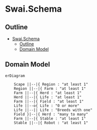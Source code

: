 # Swai.Schema

## Outline

- [Swai.Schema](#swaischema)
  - [Outline](#outline)
  - [Domain Model](#domain-model)

## Domain Model

```mermaid
erDiagram 

    Scape ||--|{ Region : "at least 1"
    Region ||--|{ Farm : "at least 1"
    Farm ||--|{ Herd : "at least 1"
    Herd ||--|{ Life : "at least 1"
    Farm ||--|{ Field : "at least 1"
    Life ||--o{ Life : "0 or more"
    Life ||--|| Life : "Breeds with one"
    Field }|--|{ Herd : "many to many"
    Farm ||--|{ Stable : "at least 1"
    Stable ||--|{ Robot : "at least 1" 



```